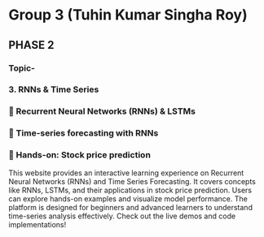# Group 3 (Tuhin Kumar Singha Roy)
## PHASE 2
### Topic-
### 3. RNNs & Time Series 
###  Recurrent Neural Networks (RNNs) & LSTMs 
###  Time-series forecasting with RNNs 
###  Hands-on: Stock price prediction

This website provides an interactive learning experience on Recurrent Neural Networks (RNNs) and Time Series Forecasting. 
It covers concepts like RNNs, LSTMs, and their applications in stock price prediction. Users can explore hands-on examples and visualize model performance. 
The platform is designed for beginners and advanced learners to understand time-series analysis effectively. Check out the live demos and code implementations!
